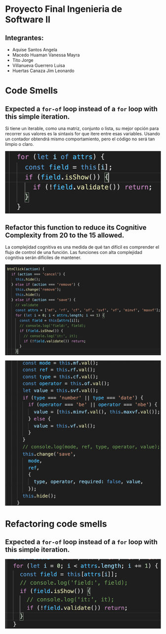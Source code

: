 

# Proyecto Final Ingenieria de Software II
## Integrantes:

- Aquise Santos Angela
- Macedo Huaman Vanessa Mayra
- Tito Jorge
- Villanueva Guerrero Luisa
- Huertas Canaza Jim Leonardo

# Code Smells
## Expected a `for-of` loop instead of a `for` loop with this simple iteration.
Si tiene un iterable, como una matriz, conjunto o lista, su mejor opción para recorrer sus valores es la sintaxis for que itere entre esas variables. Usando un contador obtendrá mismo comportamiento, pero el código no será tan limpio o claro.

<p align="center">
    <img src="/readme_img/smell1.png">
</p>

## Refactor this function to reduce its Cognitive Complexity from 20 to the 15 allowed.
La complejidad cognitiva es una medida de qué tan difícil es comprender el flujo de control de una función. Las funciones con alta complejidad cognitiva serán difíciles de mantener.
<p align="center">
    <img src="/readme_img/smell2.png">
</p>
<p align="center">
    <img src="/readme_img/smell2_2.png">
</p>


# Refactoring code smells
## Expected a `for-of` loop instead of a `for` loop with this simple iteration.

<p align="center">
    <img src="/readme_img/factorin1.png">
</p>